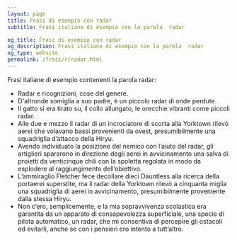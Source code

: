 ```yaml
---
layout: page
title: Frasi di esempio con radar 
subtitle: Frasi italiane di esempio con la parola  radar

og_title: Frasi di esempio con radar 
og_description: Frasi italiane di esempio con la parola  radar
og_type: website
permalink: /frasi/r/radar.html
---
```


Frasi italiane di esempio contenenti la parola radar:


- Radar e ricognizioni, cose del genere.
- D'altronde somiglia a suo padre, è un piccolo radar di onde perdute.
- Il gatto si era tirato su, il collo allungato, le orecchie vibranti come piccoli radar.
- Alle due e mezzo il radar di un incrociatore di scorta alla Yorktown rilevò aerei che volavano bassi provenienti da ovest, presumibilmente una squadriglia d’attacco della Hiryu.
- Avendo individuato la posizione del nemico con l’aiuto del radar, gli artiglieri spararono in direzione degli aerei in avvicinamento una salva di proietti da venticinque chili con la spoletta regolata in modo da esplodere al raggiungimento dell’obiettivo.
- L’ammiraglio Fletcher fece decollare dieci Dauntless alla ricerca della portaerei superstite, ma il radar della Yorktown rilevò a cinquanta miglia una squadriglia di aerei in avvicinamento, presumibilmente proveniente dalla stessa Hiryu.
- Non c’ero, semplicemente, e la mia sopravvivenza scolastica era garantita da un apparato di consapevolezza superficiale, una specie di pilota automatico, un radar, che mi consentiva di percepire gli ostacoli ed evitarli, anche se con i pensieri ero intento a tutt’altro.
